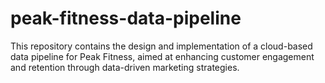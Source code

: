 # peak-fitness-data-pipeline
This repository contains the design and implementation of a cloud-based data pipeline for Peak Fitness, aimed at enhancing customer engagement and retention through data-driven marketing strategies. 
